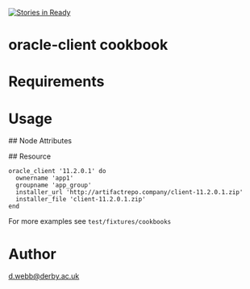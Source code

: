 [![Stories in Ready](https://badge.waffle.io/universityofderby/chef-oracle-client.png?label=ready&title=Ready)](https://waffle.io/universityofderby/chef-oracle-client)
# oracle-client cookbook

# Requirements

# Usage

## Node Attributes

## Resource
```
oracle_client '11.2.0.1' do
  ownername 'app1'
  groupname 'app_group'
  installer_url 'http://artifactrepo.company/client-11.2.0.1.zip'
  installer_file 'client-11.2.0.1.zip'
end
```

For more examples see `test/fixtures/cookbooks`

# Author
d.webb@derby.ac.uk

